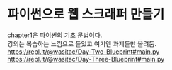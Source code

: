# 파이썬으로 웹 스크래퍼 만들기
chapter1은 파이썬의 기초 문법이다.  
강의는 복습하는 느낌으로 들었고 여기엔 과제들만 올려둠.  
https://repl.it/@wasitac/Day-Two-Blueprint#main.py  
https://repl.it/@wasitac/Day-Three-Blueprint#main.py
